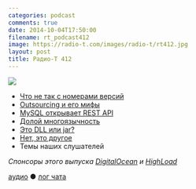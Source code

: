 ```yaml
---
categories: podcast
comments: true
date: 2014-10-04T17:50:00
filename: rt_podcast412
image: https://radio-t.com/images/radio-t/rt412.jpg
layout: post
title: Радио-Т 412
---
```


![](https://radio-t.com/images/radio-t/rt412.jpg)

* [Что не так с номерами версий](http://developer.telerik.com/featured/lies-damn-lies-version-numbers/)
* [Outsourcing и его мифы](http://prsm.tc/vXJ2gd)
* [MySQL открывает REST API](http://www.infoq.com/news/2014/09/MySQL-REST)
* [Долой многоязычность](http://nr.news-republic.com/Web/ArticleWeb.aspx?regionid=1&articleid=29115691&m=d)
* [Это DLL или jar?](http://blog.cleancoder.com/uncle-bob/2014/09/19/MicroServicesAndJars.html)
* [Нет, это другое](http://prsm.tc/l9pD5D)
* Темы наших слушателей

_Спонсоры этого выпуска [DigitalOcean](https://www.digitalocean.com) и [HighLoad](http://highload.ru/radio-t/)_

[аудио](http://cdn.radio-t.com/rt_podcast412.mp3) ● [лог чата](http://chat.radio-t.com/logs/radio-t-412.html)
<audio src="http://cdn.radio-t.com/rt_podcast412.mp3" preload="none"></audio>
